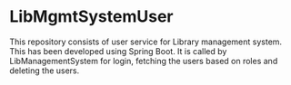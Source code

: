 # LibMgmtSystemUser

This repository consists of user service for Library management system. This has been developed using Spring Boot. 
It is called by LibManagementSystem for login, fetching the users based on roles and deleting the users.

